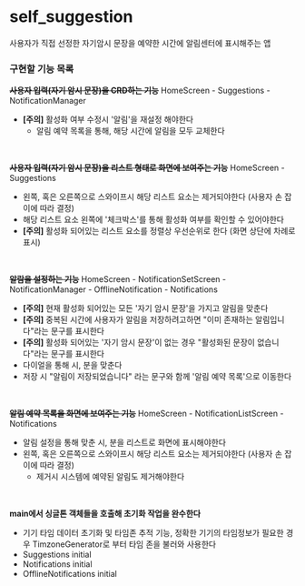 # self_suggestion

사용자가 직접 선정한 자기암시 문장을 예약한 시간에 알림센터에 표시해주는 앱



### 구현할 기능 목록

~~**사용자 입력(자기 암시 문장)을 CRD하는 기능**~~ HomeScreen - Suggestions - NotificationManager
+ **[주의]** 활성화 여부 수정시 '알림'을 재설정 해야한다
  + 알림 예약 목록을 통해, 해당 시간에 알림을 모두 교체한다

</br>

~~**사용자 입력(자기 암시 문장)을 리스트 형태로 화면에 보여주는 기능**~~ HomeScreen - Suggestions
+ 왼쪽, 혹은 오른쪽으로 스와이프시 해당 리스트 요소는 제거되야한다 (사용자 손 잡이에  따라 결정)
+ 해당 리스트 요소 왼쪽에 '체크박스'를 통해 활성화 여부를 확인할 수 있어야한다
+ **[주의]** 활성화 되어있는 리스트 요소를 정렬상 우선순위로 한다 (화면 상단에 차례로 표시)

</br>

~~**알람을 설정하는 기능**~~ HomeScreen - NotificationSetScreen - NotificationManager - OfflineNotification - Notifications
+ **[주의]** 현재 활성화 되어있는 모든 '자기 암시 문장'을 가지고 알림을 맞춘다
+ **[주의]** 중복된 시간에 사용자가 알림을 저장하려고하면 "이미 존재하는 알림입니다"라는 문구를 표시한다
+ **[주의]** 활성화 되어있는 '자기 암시 문장'이 없는 경우 "활성화된 문장이 없습니다"라는 문구를 표시한다
+ 다이얼을 통해 시, 분을 맞춘다
+ 저장 시 "알림이 저장되었습니다" 라는 문구와 함께 '알림 예약 목록'으로 이동한다

</br>

~~**알림 예약 목록을 화면에 보여주는 기능**~~ HomeScreen - NotificationListScreen - Notifications
+ 알림 설정을 통해 맞춘 시, 분을 리스트로 화면에 표시해야한다
+ 왼쪽, 혹은 오른쪽으로 스와이프시 해당 리스트 요소는 제거되야한다 (사용자 손 잡이에  따라 결정)
    + 제거시 시스템에 예약된 알림도 제거해야한다

</br>

**main에서 싱글톤 객체들을 호출해 초기화 작업을 완수한다** 
+ 기기 타임 데이터 초기화 및 타임존 추적 기능, 정확한 기기의 타임정보가 필요한 경우 TimzoneGenerator로 부터 타임 존을 불러와 사용한다
+ Suggestions initial
+ Notifications initial
+ OfflineNotifications initial
